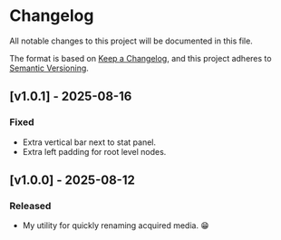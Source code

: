 # Changelog

All notable changes to this project will be documented in this file.

The format is based on [Keep a Changelog](https://keepachangelog.com/en/1.1.0/),
and this project adheres to [Semantic Versioning](https://semver.org/spec/v2.0.0.html).

## [v1.0.1] - 2025-08-16
### Fixed
- Extra vertical bar next to stat panel.
- Extra left padding for root level nodes.

## [v1.0.0] - 2025-08-12
### Released
- My utility for quickly renaming acquired media. 😁